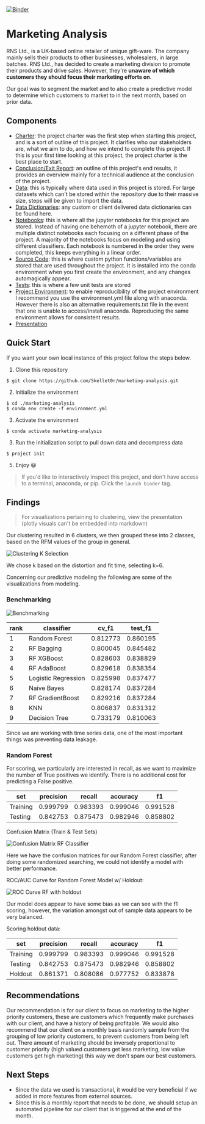 [![Binder](https://mybinder.org/badge_logo.svg)](https://mybinder.org/v2/gh/Skellet0r/marketing-analysis/master)

# Marketing Analysis

RNS Ltd., is a UK-based online retailer of unique gift-ware. The company mainly
sells their products to other businesses, wholesalers, in large batches.
RNS Ltd., has decided to create a marketing division to promote their products
and drive sales. However, they're **unaware of which customers
they should focus their marketing efforts on**.

Our goal was to segment the market and to also create a predictive model to determine which
customers to market to in the next month, based on prior data.

## Components

- [Charter](docs/project/charter.md): the project charter was the first step when starting this project,
  and is a sort of outline of this project. It clarifies who our stakeholders are, what we aim to do, and
  how we intend to complete this project. If this is your first time looking at this project, the project
  charter is the best place to start.
- [Conclusion/Exit Report](docs/project/exit-report.md): an outline of this project's end results, it provides
  an overview mainly for a technical audience at the conclusion of the project.
- [Data](data/): this is typically where data used in this project is stored. For large datasets which can't
  be stored within the repository due to their massive size, steps will be given to import the data.
- [Data Dictionaries](docs/data_dictionaries): any custom or client delivered data dictionaries can be found here.
- [Notebooks](notebooks/): this is where all the jupyter notebooks for this project are stored.
  Instead of having one behemoth of a jupyter notebook, there are multiple distinct notebooks each
  focusing on a different phase of the project. A majority of the notebooks focus on modeling and using different
  classifiers. Each notebook is numbered in the order they were completed, this keeps everything in a linear order.
- [Source Code](src/): this is where custom python functions/variables are stored that are used throughout the project.
  It is installed into the conda environment when you first create the environment, and any changes automagically appear.
- [Tests](tests/): this is where a few unit tests are stored
- [Project Environment](environment.yml): to enable reproducibility of the project environment I recommend you use the
  environment.yml file along with anaconda. However there is also an alternative requirements.txt file in the event
  that one is unable to access/install anaconda. Reproducing the same environment allows for consistent results.
- [Presentation](https://Skellet0r.github.io/marketing-analysis)

## Quick Start

If you want your own local instance of this project follow the steps below.

1. Clone this repository

```shell
$ git clone https://github.com/Skellet0r/marketing-analysis.git
```

2. Initialize the environment

```shell
$ cd ./marketing-analysis
$ conda env create -f environment.yml
```

3. Activate the environment

```shell
$ conda activate marketing-analysis
```

3. Run the initialization script to pull down data and decompress data

```shell
$ project init
```

5. Enjoy 😃

> If you'd like to interactively inspect this project, and don't have access to a terminal, anaconda, or pip.
  Click the `launch binder` tag.

## Findings

> For visualizations pertaining to clustering, view the presentation (plotly visuals can't be embedded into markdown)

Our clustering resulted in 6 clusters, we then grouped these
into 2 classes, based on the RFM values of the group in general.

![Clustering K Selection](docs/visuals/03-Skellet0r-clustering_21_0.png)

We chose k based on the distortion and fit time, selecting k=6.


Concerning our predictive modeling the following are some of the visualizations from modeling.

### Benchmarking

![Benchmarking](docs/visuals/04-Skellet0r-predictive-modeling_files/04-Skellet0r-predictive-modeling_15_0.png)

| rank | classifier          | cv_f1    | test_f1  |
| ---- | ------------------- | -------- | -------- |
| 1    | Random Forest       | 0.812773 | 0.860195 |
| 2    | RF Bagging          | 0.800045 | 0.845482 |
| 3    | RF XGBoost          | 0.828603 | 0.838829 |
| 4    | RF AdaBoost         | 0.829618 | 0.838354 |
| 5    | Logistic Regression | 0.825998 | 0.837477 |
| 6    | Naive Bayes         | 0.828174 | 0.837284 |
| 7    | RF GradientBoost    | 0.829216 | 0.837284 |
| 8    | KNN                 | 0.806837 | 0.831312 |
| 9    | Decision Tree       | 0.733179 | 0.810063 |

Since we are working with time series data, one of the most important things was 
preventing data leakage.

### Random Forest

For scoring, we particularly are interested in recall, as we want
to maximize the number of True positives we identify. There is no
additional cost for predicting a False positive.

| set      | precision | recall   | accuracy | f1       |
| -------- | --------- | -------- | -------- | -------- |
| Training | 0.999799  | 0.983393 | 0.999046 | 0.991528 |
| Testing  | 0.842753  | 0.875473 | 0.982946 | 0.858802 |

Confusion Matrix (Train & Test Sets)

![Confusion Matrix RF Classifier](docs/visuals/04-Skellet0r-predictive-modeling_files/04-Skellet0r-predictive-modeling_21_0.png)

Here we have the confusion matrices for our Random Forest classifier, after doing some randomized searching, we could not
identify a model with better performance.

ROC/AUC Curve for Random Forest Model w/ Holdout:

![ROC Curve RF with holdout](docs/visuals/04-Skellet0r-predictive-modeling_files/04-Skellet0r-predictive-modeling_36_0.png)

Our model does appear to have some bias as we can see with the f1 scoring, however, the variation amongst out of sample data
appears to be very balanced.

Scoring holdout data:

| set      | precision | recall   | accuracy | f1       |
| -------- | --------- | -------- | -------- | -------- |
| Training | 0.999799  | 0.983393 | 0.999046 | 0.991528 |
| Testing  | 0.842753  | 0.875473 | 0.982946 | 0.858802 |
| Holdout  | 0.861371  | 0.808086 | 0.977752 | 0.833878 |


## Recommendations

Our recommendation is for our client to focus on marketing to
the higher priority customers, these are customers which
frequently make purchases with our client, and have a history
of being profitable. We would also recommend that our
client on a monthly basis randomly sample from the grouping
of low priority customers, to prevent customers from being left out. There amount of marketing should be inversely proportional to
customer priority (high valued customers get less marketing, low
value customers get high marketing) this way we don't spam our
best customers.

## Next Steps

- Since the data we used is transactional, it would be very beneficial if we added in more features from external sources.
- Since this is a monthly report that needs to be done, we should setup an automated pipeline for our client that is triggered
  at the end of the month.
